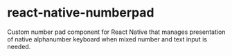 # react-native-numberpad

Custom number pad component for React Native that manages presentation of native alphanumber keyboard when mixed number and text input is needed.
